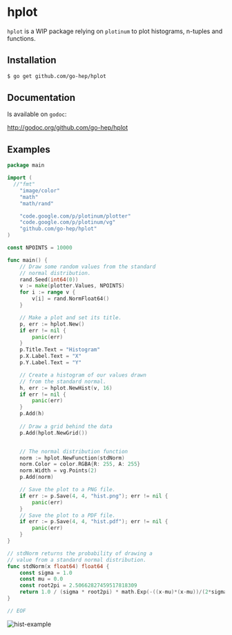 hplot
====

`hplot` is a WIP package relying on `plotinum` to plot histograms,
n-tuples and functions.

## Installation

```sh
$ go get github.com/go-hep/hplot
```

## Documentation

Is available on ``godoc``:

http://godoc.org/github.com/go-hep/hplot


## Examples

```go
package main

import (
  //"fmt"
	"image/color"
	"math"
	"math/rand"

	"code.google.com/p/plotinum/plotter"
	"code.google.com/p/plotinum/vg"
	"github.com/go-hep/hplot"
)

const NPOINTS = 10000

func main() {
	// Draw some random values from the standard
	// normal distribution.
	rand.Seed(int64(0))
	v := make(plotter.Values, NPOINTS)
	for i := range v {
		v[i] = rand.NormFloat64()
	}

	// Make a plot and set its title.
	p, err := hplot.New()
	if err != nil {
		panic(err)
	}
	p.Title.Text = "Histogram"
	p.X.Label.Text = "X"
	p.Y.Label.Text = "Y"

	// Create a histogram of our values drawn
	// from the standard normal.
	h, err := hplot.NewHist(v, 16)
	if err != nil {
		panic(err)
	}
	p.Add(h)
  
	// Draw a grid behind the data
	p.Add(hplot.NewGrid())


	// The normal distribution function
	norm := hplot.NewFunction(stdNorm)
	norm.Color = color.RGBA{R: 255, A: 255}
	norm.Width = vg.Points(2)
	p.Add(norm)

	// Save the plot to a PNG file.
	if err := p.Save(4, 4, "hist.png"); err != nil {
		panic(err)
	}
	// Save the plot to a PDF file.
	if err := p.Save(4, 4, "hist.pdf"); err != nil {
		panic(err)
	}
}

// stdNorm returns the probability of drawing a
// value from a standard normal distribution.
func stdNorm(x float64) float64 {
	const sigma = 1.0
	const mu = 0.0
	const root2pi = 2.50662827459517818309
	return 1.0 / (sigma * root2pi) * math.Exp(-((x-mu)*(x-mu))/(2*sigma*sigma))
}

// EOF
```

![hist-example](https://github.com/go-hep/hplot/raw/master/examples/hist.png)

